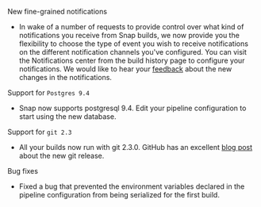 New fine-grained notifications
* In wake of a number of requests to provide control over what kind of notifications you receive from Snap builds, we now provide you the flexibility to choose the type of event you wish to receive notifications on the different notification channels you've configured.
  You can visit the Notifications center from the build history page to configure your notifications. We would like to hear your [feedback](https://snap-ci.com/contact-us) about the new changes in the notifications.

Support for `Postgres 9.4`
* Snap now supports postgresql 9.4. Edit your pipeline configuration to start using the new database.

Support for `git 2.3`
* All your builds now run with git 2.3.0. GitHub has an excellent [blog post](https://github.com/blog/1957-git-2-3-has-been-released) about the new git release.

Bug fixes
* Fixed a bug that prevented the environment variables declared in the pipeline configuration from being serialized for the first build.
